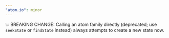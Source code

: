 ```yaml
---
"atom.io": minor
---
```


💥 BREAKING CHANGE: Calling an atom family directly (deprecated; use `seekState` or `findState` instead) always attempts to create a new state now.
